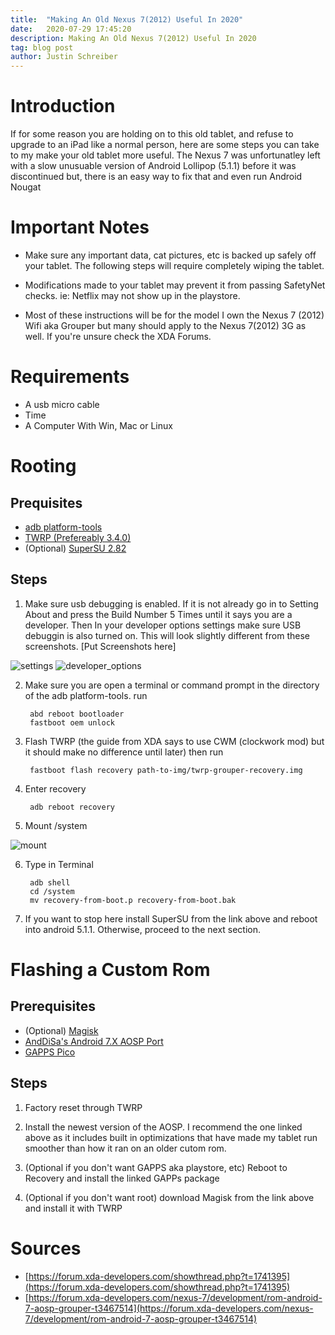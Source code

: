 ```yaml
---
title:  "Making An Old Nexus 7(2012) Useful In 2020"
date:   2020-07-29 17:45:20
description: Making An Old Nexus 7(2012) Useful In 2020
tag: blog post
author: Justin Schreiber
---
```


# Introduction
If for some reason you are holding on to this old tablet, and refuse to upgrade to an iPad like a normal person, here are some steps you can take to my make your old tablet more useful. The Nexus 7 was unfortunatley left with a slow unusuable version of Android Lollipop (5.1.1) before it was discontinued but, there is an easy way to fix that and even run Android Nougat

# Important Notes 

- Make sure any important data, cat pictures, etc is backed up safely off your tablet. The following steps will require completely wiping the tablet. 

- Modifications made to your tablet may prevent it from passing SafetyNet checks. ie: Netflix may not show up in the playstore.

- Most of these instructions will be for the model I own the Nexus 7 (2012) Wifi aka Grouper but many should apply to the Nexus 7(2012) 3G as well. If you're unsure check the XDA Forums.

# Requirements

- A usb micro cable
- Time
- A Computer With Win, Mac or Linux


# Rooting

## Prequisites
- [adb platform-tools](https://developer.android.com/studio/releases/platform-tools)
- [TWRP (Prefereably 3.4.0)](https://dl.twrp.me/grouper/)
- (Optional) [SuperSU 2.82](https://s3-us-west-2.amazonaws.com/supersu/download/zip/SuperSU-v2.82-201705271822.zip)


## Steps

1. Make sure usb debugging is enabled. If it is not already go in to Setting About and press the Build Number 5 Times until it says you are a developer. Then In your developer options settings make sure USB debuggin is also turned on. This will look slightly different from these screenshots. [Put Screenshots here]

![settings](/blog/assets/old-nexus-7-useful/Screenshot_20200729-190004.png)
![developer_options](/blog/assets/old-nexus-7-useful/Screenshot_20200729-190144.png)

2. Make sure you are open a terminal or command prompt in the directory of the adb platform-tools. run 


        abd reboot bootloader 
        fastboot oem unlock
        

3. Flash TWRP (the guide from XDA says to use CWM (clockwork mod) but it should make no difference until later) then run 

        
        fastboot flash recovery path-to-img/twrp-grouper-recovery.img
        

4. Enter recovery 

    
        adb reboot recovery
    

5. Mount /system

![mount](/blog/assets/old-nexus-7-useful/Screenshot_2020-07-29-19-33-02.png)

6. Type in Terminal 
    
        adb shell
        cd /system
        mv recovery-from-boot.p recovery-from-boot.bak

    

7. If you want to stop here install SuperSU from the link above and reboot into android 5.1.1.
Otherwise, proceed to the next section.





# Flashing a Custom Rom

## Prerequisites 
- (Optional) [Magisk](https://github.com/topjohnwu/Magisk/releases/download/v20.4/Magisk-v20.4.zip)
- [AndDiSa's Android 7.X AOSP Port](https://forum.xda-developers.com/nexus-7/development/rom-android-7-aosp-grouper-t3467514)
- [GAPPS Pico](https://opengapps.org/) 

## Steps

1. Factory reset through TWRP

2. Install the newest version of the AOSP. I recommend the one linked above as it includes built in optimizations that have made my tablet run smoother than how it ran on an older cutom rom.

3. (Optional if you don't want GAPPS aka playstore, etc) Reboot to Recovery and install the linked GAPPs package

4. (Optional if you don't want root) download Magisk from the link above and install it with TWRP

# Sources 

- [https://forum.xda-developers.com/showthread.php?t=1741395](https://forum.xda-developers.com/showthread.php?t=1741395)
- [https://forum.xda-developers.com/nexus-7/development/rom-android-7-aosp-grouper-t3467514](https://forum.xda-developers.com/nexus-7/development/rom-android-7-aosp-grouper-t3467514)